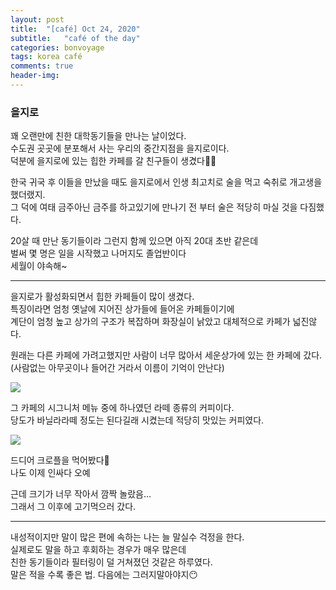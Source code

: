 ```yaml
---
layout: post
title:  "[café] Oct 24, 2020"
subtitle:   "café of the day"
categories: bonvoyage
tags: korea café
comments: true
header-img: 
---
```


### 을지로
꽤 오랜만에 친한 대학동기들을 만나는 날이었다.  
수도권 곳곳에 분포해서 사는 우리의 중간지점을 을지로이다.   
덕분에 을지로에 있는 힙한 카페를 갈 친구들이 생겼다✌🏻  

한국 귀국 후 이들을 만났을 때도 을지로에서 인생 최고치로 술을 먹고 숙취로 개고생을 했더랬지.  
그 덕에 여태 금주아닌 금주를 하고있기에 만나기 전 부터 술은 적당히 마실 것을 다짐했다.     

20살 때 만난 동기들이라 그런지 함께 있으면 아직 20대 초반 같은데  
벌써 몇 명은 일을 시작했고 나머지도 졸업반이다  
세월이 야속해~  

---

을지로가 활성화되면서 힙한 카페들이 많이 생겼다.  
특징이라면 엄청 옛날에 지어진 상가들에 들어온 카페들이기에  
계단이 엄청 높고 상가의 구조가 복잡하며 화장실이 낡았고 대체적으로 카페가 넓진않다.  
  
원래는 다른 카페에 가려고했지만 사람이 너무 많아서 세운상가에 있는 한 카페에 갔다.  
(사람없는 아무곳이나 들어간 거라서 이름이 기억이 안난다)  
  

<img src="https://ataraxiady.github.io/assets/img/bonvoyage/korea/2020-10-24-cafe1.jpeg"> 
  
그 카페의 시그니처 메뉴 중에 하나였던 라떼 종류의 커피이다.  
당도가 바닐라라떼 정도는 된다길래 시켰는데 적당히 맛있는 커피였다.    
  
<img src="https://ataraxiady.github.io/assets/img/bonvoyage/korea/2020-10-24-cafe2.jpeg"> 
  
드디어 크로플을 먹어봤다🧇  
나도 이제 인싸다 오예
  
근데 크기가 너무 작아서 깜짝 놀랐음...  
그래서 그 이후에 고기먹으러 갔다.  

---

내성적이지만 말이 많은 편에 속하는 나는 늘 말실수 걱정을 한다.  
실제로도 말을 하고 후회하는 경우가 매우 많은데  
친한 동기들이라 필터링이 덜 거쳐졌던 것같은 하루였다.  
말은 적을 수록 좋은 법. 다음에는 그러지말아야지😶  